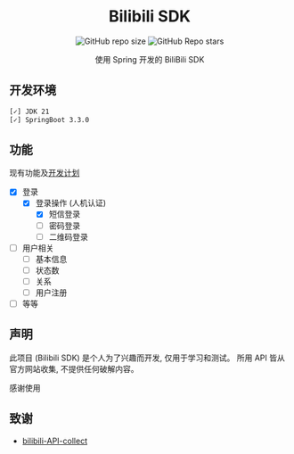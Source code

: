 <div align="center">
    <h1>Bilibili SDK</h1>
<div align="center">

![GitHub repo size](https://img.shields.io/github/repo-size/Yuri-Su/Bilibili-SDK)
![GitHub Repo stars](https://img.shields.io/github/stars/Yuri-Su/Bilibili-SDK)
</div>
    <p>使用 Spring 开发的 BiliBili SDK</p>
</div>

## 开发环境

```bash
[✓] JDK 21
[✓] SpringBoot 3.3.0
```

## 功能

现有功能及[开发计划](https://socialsisteryi.github.io/bilibili-API-collect/#%F0%9F%8D%B4%E7%9B%AE%E5%BD%95)

- [x] 登录
    - [x] 登录操作 (人机认证)
        - [x] 短信登录
        - [ ] 密码登录
        - [ ] 二维码登录
- [ ] 用户相关
    - [ ] 基本信息
    - [ ] 状态数
    - [ ] 关系
    - [ ] 用户注册
- [ ] 等等

## 声明

此项目 (Bilibili SDK) 是个人为了兴趣而开发, 仅用于学习和测试。
所用 API 皆从官方网站收集, 不提供任何破解内容。

感谢使用

## 致谢

- [bilibili-API-collect](https://github.com/SocialSisterYi/bilibili-API-collect)